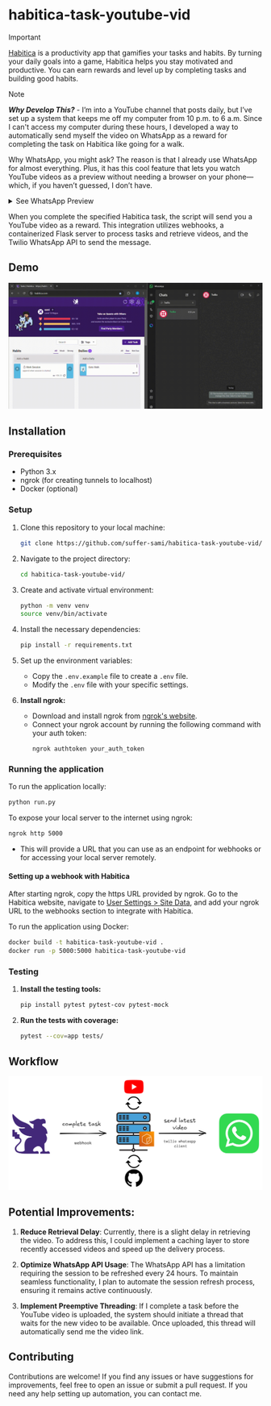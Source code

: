 # habitica-task-youtube-vid
> [!IMPORTANT]
> [Habitica](https://habitica.com) is a productivity app that gamifies your tasks and habits. By turning your daily goals into a game, Habitica helps you stay motivated and productive. You can earn rewards and level up by completing tasks and building good habits.

> [!NOTE]  
> ***Why Develop This?***  - I’m into a YouTube channel that posts daily, but I’ve set up a system that keeps me off my computer from 10 p.m. to 6 a.m.  Since I can't access my computer during these hours, I developed a way to automatically send myself the video on WhatsApp as a reward for completing the task on Habitica like going for a walk.
>  
> Why WhatsApp, you might ask? The reason is that I already use WhatsApp for almost everything. Plus, it has this cool feature that lets you watch YouTube videos as a preview without needing a browser on your phone—which, if you haven’t guessed, I don’t have.
> <details>
> <summary>See WhatsApp Preview</summary>
> <br><img src="./assets/whatsapp-preview.jpg"><br>
> </details>
> 

When you complete the specified Habitica task, the script will send you a YouTube video as a reward. This integration utilizes webhooks, a containerized Flask server to process tasks and retrieve videos, and the Twilio WhatsApp API to send the message.

## Demo
<p align="center">
  <img src="./assets/demo.gif">
</p>


## Installation
### Prerequisites

* Python 3.x
* ngrok (for creating tunnels to localhost)
* Docker (optional)

### Setup

1. Clone this repository to your local machine:
    ```bash
    git clone https://github.com/suffer-sami/habitica-task-youtube-vid/
    ```
2. Navigate to the project directory:
    ```bash
    cd habitica-task-youtube-vid/
    ```
3. Create and activate virtual environment:
    ```bash
    python -m venv venv
    source venv/bin/activate
    ```
4. Install the necessary dependencies:
    ```bash
    pip install -r requirements.txt
    ```
5. Set up the environment variables:
    - Copy the `.env.example` file to create a `.env` file.
    - Modify the `.env` file with your specific settings.

6. **Install ngrok:**
    - Download and install ngrok from [ngrok's website](https://ngrok.com/).
    - Connect your ngrok account by running the following command with your auth token:
      ```
      ngrok authtoken your_auth_token
      ```  
### Running the application
To run the application locally:
```bash
python run.py
```

To expose your local server to the internet using ngrok:
```bash
ngrok http 5000
```
- This will provide a URL that you can use as an endpoint for webhooks or for accessing your local server remotely.

#### Setting up a webhook with Habitica
After starting ngrok, copy the https URL provided by ngrok. Go to the Habitica website, navigate to [User Settings > Site Data](https://habitica.com/user/settings/siteData), and add your ngrok URL to the webhooks section to integrate with Habitica.

To run the application using Docker:
```bash
docker build -t habitica-task-youtube-vid .
docker run -p 5000:5000 habitica-task-youtube-vid
```

### Testing
1. **Install the testing tools:**
    ```bash
    pip install pytest pytest-cov pytest-mock
    ```
2. **Run the tests with coverage:**
    ```bash
    pytest --cov=app tests/
    ```

## Workflow
<p align="center">
  <img src="./assets/workflow.png">
</p>

## Potential Improvements:

1. **Reduce Retrieval Delay**: Currently, there is a slight delay in retrieving the video. To address this, I could implement a caching layer to store recently accessed videos and speed up the delivery process.

2. **Optimize WhatsApp API Usage**: The WhatsApp API has a limitation requiring the session to be refreshed every 24 hours. To maintain seamless functionality, I plan to automate the session refresh process, ensuring it remains active continuously.

3. **Implement Preemptive Threading**: If I complete a task before the YouTube video is uploaded, the system should initiate a thread that waits for the new video to be available. Once uploaded, this thread will automatically send me the video link.

## Contributing

Contributions are welcome! If you find any issues or have suggestions for improvements, feel free to open an issue or submit a pull request. If you need any help setting up automation, you can contact me.